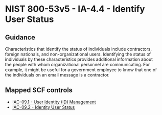 # NIST 800-53v5 - IA-4.4 - Identify User Status
## Guidance
Characteristics that identify the status of individuals include contractors, foreign nationals, and non-organizational users. Identifying the status of individuals by these characteristics provides additional information about the people with whom organizational personnel are communicating. For example, it might be useful for a government employee to know that one of the individuals on an email message is a contractor.
## Mapped SCF controls
- [IAC-09.1 - User Identity (ID) Management](../scf/iac-091-useridentity(id)management.md)
- [IAC-09.2 - Identity User Status](../scf/iac-092-identityuserstatus.md)